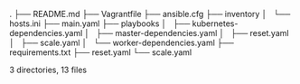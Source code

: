 .
├── README.md
├── Vagrantfile
├── ansible.cfg
├── inventory
│   └── hosts.ini
├── main.yaml
├── playbooks
│   ├── kubernetes-dependencies.yaml
│   ├── master-dependencies.yaml
│   ├── reset.yaml
│   ├── scale.yaml
│   └── worker-dependencies.yaml
├── requirements.txt
├── reset.yaml
└── scale.yaml

3 directories, 13 files
